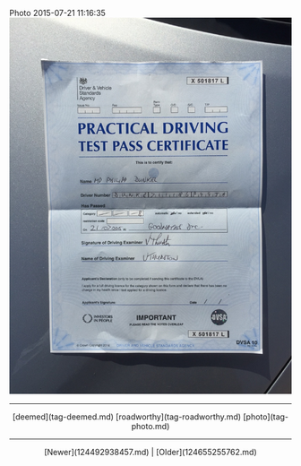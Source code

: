<!--
title: Photo 2015-07-21 11
date: 2020-06-28T14:38:48.436Z
tags: deemed, roadworthy, photo
-->

Photo 2015-07-21 11:16:35
![](124655161352-0.jpg)

<!--BOTTOM-POST-NAVIGATION-->
---

<center>[deemed](tag-deemed.md) [roadworthy](tag-roadworthy.md) [photo](tag-photo.md)</center>

---

<center>[Newer](124492938457.md) | [Older](124655255762.md)</center>